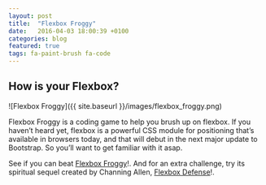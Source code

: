 ```yaml
---
layout: post
title:  "Flexbox Froggy"
date:   2016-04-03 18:00:39 +0100
categories: blog
featured: true
tags: fa-paint-brush fa-code
---
```


## How is your Flexbox?

<div class="container">![Flexbox Froggy]({{ site.baseurl }}/images/flexbox_froggy.png)</div>

Flexbox Froggy is a coding game to help you brush up on flexbox. If you haven’t heard yet, flexbox is a powerful CSS module for positioning that’s available in browsers today, and that will debut in the next major update to Bootstrap. So you’ll want to get familiar with it asap.

See if you can beat <a href="http://flexboxfroggy.com/">Flexbox Froggy</a>!. And for an extra challenge, try its spiritual sequel created by Channing Allen, <a href="http://www.flexboxdefense.com/">Flexbox Defense</a>!.